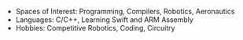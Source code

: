 * Spaces of Interest: Programming, Compilers, Robotics, Aeronautics
* Languages: C/C++, Learning Swift and ARM Assembly
* Hobbies: Competitive Robotics, Coding, Circuitry
